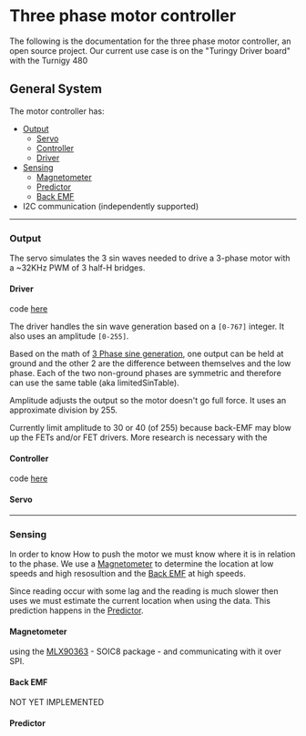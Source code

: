 # Three phase motor controller

The following is the documentation for the three phase motor controller, an open source project.
Our current use case is on the "Turingy Driver board" with the Turnigy 480 

## General System

The motor controller has:
- [Output](#output)
  - [Servo](#servo)
  - [Controller](#controller)
  - [Driver](#driver)
- [Sensing](#sense)
  - [Magnetometer](#mlx)
  - [Predictor](#predictor)
  - [Back EMF](#emf)
- I2C communication (independently supported)

------

### Output<a name="output"></a>

The servo simulates the 3 sin waves needed to drive a 3-phase motor with a ~32KHz PWM of 3 half-H bridges.


#### Driver<a name="driver"></a>

code [here](../ThreePhaseDriver.h)

The driver handles the sin wave generation based on a `[0-767]` integer. 
It also uses an amplitude `[0-255]`.

Based on the math of [3 Phase sine generation](https://docs.google.com/spreadsheets/d/1I45kGhncSQvR4_B_AG72Bqk7MJlNRIvBI-JD9qAgE8U/edit?usp=sharing), one output can be held at ground and the other 2 are the difference between themselves and the low phase. Each of the two non-ground phases are symmetric and therefore can use the same table (aka limitedSinTable).

Amplitude adjusts the output so the motor doesn't go full force. It uses an approximate division by 255.

Currently limit amplitude to 30 or 40 (of 255) because back-EMF may blow up the FETs and/or FET drivers. More research is necessary with the 

#### Controller<a name="controller"></a>

code [here](../ThreePhaseController.h)



#### Servo<a name="servo"></a>



------ 

### <a name="sense">Sensing</a>

In order to know How to push the motor we must know where it is in relation to the phase. We use a [Magnetometer](#mlx) to determine the location at low speeds and high resosultion and the [Back EMF](#emf) at high speeds.

Since reading occur with some lag and the reading is much slower then uses we must estimate the current location when using the data. This prediction happens in the [Predictor](#predictor).

#### <a name="mlx">Magnetometer</a>

using the [MLX90363](https://www.melexis.com/-/media/files/documents/datasheets/mlx90363-datasheet-melexis.pdf) - SOIC8 package - and communicating with it over SPI.



#### <a name="emf">Back EMF</a>

NOT YET IMPLEMENTED

#### <a name="predictor">Predictor</a>


